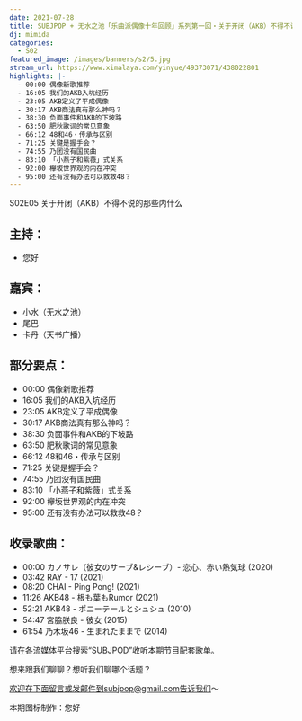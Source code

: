 ```yaml
---
date: 2021-07-28
title: SUBJPOP + 无水之池「乐曲派偶像十年回顾」系列第一回・关于开闭（AKB）不得不说的那些内什么
dj: mimida
categories:
  - S02
featured_image: /images/banners/s2/5.jpg
stream_url: https://www.ximalaya.com/yinyue/49373071/438022801
highlights: |-
  - 00:00 偶像新歌推荐
  - 16:05 我们的AKB入坑经历
  - 23:05 AKB定义了平成偶像
  - 30:17 AKB商法真有那么神吗？
  - 38:30 负面事件和AKB的下坡路
  - 63:50 肥秋歌词的常见意象
  - 66:12 48和46・传承与区别
  - 71:25 关键是握手会？
  - 74:55 乃团没有国民曲
  - 83:10 「小燕子和紫薇」式关系
  - 92:00 欅坂世界观的内在冲突
  - 95:00 还有没有办法可以救救48？
---
```


S02E05 关于开闭（AKB）不得不说的那些内什么


## 主持：

- 您好

## 嘉宾：

- 小水（无水之池）
- 尾巴
- 卡丹（天书广播）

## 部分要点：

- 00:00 偶像新歌推荐
- 16:05 我们的AKB入坑经历
- 23:05 AKB定义了平成偶像
- 30:17 AKB商法真有那么神吗？
- 38:30 负面事件和AKB的下坡路
- 63:50 肥秋歌词的常见意象
- 66:12 48和46・传承与区别
- 71:25 关键是握手会？
- 74:55 乃团没有国民曲
- 83:10 「小燕子和紫薇」式关系
- 92:00 欅坂世界观的内在冲突
- 95:00 还有没有办法可以救救48？

## 收录歌曲：

- 00:00 カノサレ（彼女のサーブ&レシーブ）- 恋心、赤い熱気球 (2020)
- 03:42 RAY - 17 (2021)
- 08:20 CHAI - Ping Pong! (2021)
- 11:26 AKB48 - 根も葉もRumor (2021)
- 52:21 AKB48 - ポニーテールとシュシュ (2010)
- 54:47 宮脇朕良 - 彼女 (2015)
- 61:54 乃木坂46 - 生まれたままで (2014)

请在各流媒体平台搜索“SUBJPOD”收听本期节目配套歌单。

想来跟我们聊聊？想听我们聊哪个话题？

欢迎在下面留言或发邮件到subjpop@gmail.com告诉我们〜

本期图标制作：您好
